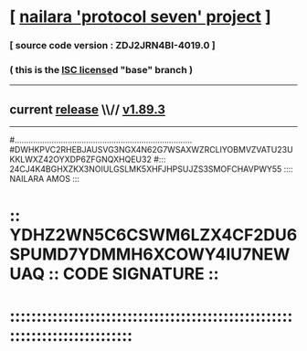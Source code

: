 
# [ [nailara 'protocol seven' project](http://nailara.network/) ]

### [ source code version : ZDJ2JRN4BI-4019.0 ]

### ( this is the [ISC license](license)d "base" branch )
---
## current [release](https://github.com/nailara-technologies/protocol-7/releases) \\\\// [v1.89.3](https://github.com/nailara-technologies/protocol-7/releases/tag/v1.89.3)
---

#.............................................................................
#DWHKPVC2RHEBJAUSVG3NGX4N62G7WSAXWZRCLIYOBMVZVATU23UKKLWXZ42OYXDP6ZFGNQXHQEU32
#::: 24CJ4K4BGHXZKX3NOIULGSLMK5XHFJHPSUJZS3SMOFCHAVPWY55 :::: NAILARA AMOS :::
# :: YDHZ2WN5C6CSWM6LZX4CF2DU6SPUMD7YDMMH6XCOWY4IU7NEWUAQ :: CODE SIGNATURE ::
# ::::::::::::::::::::::::::::::::::::::::::::::::::::::::::::::::::::::::::::
